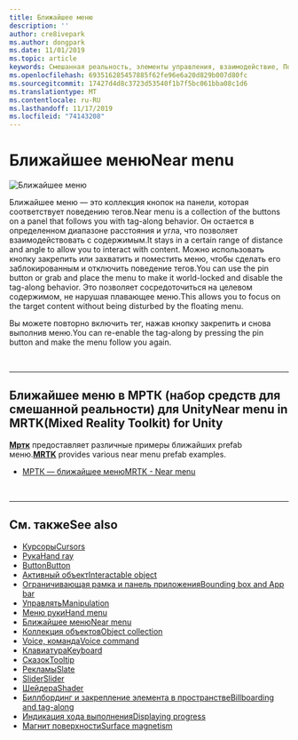 ```yaml
---
title: Ближайшее меню
description: ''
author: cre8ivepark
ms.author: dongpark
ms.date: 11/01/2019
ms.topic: article
keywords: Смешанная реальность, элементы управления, взаимодействие, Пользовательский интерфейс, UX
ms.openlocfilehash: 693516285457885f62fe96e6a20d829b007d80fc
ms.sourcegitcommit: 17427d4d8c3723d53540f1b7f5bc061bba08c1d6
ms.translationtype: MT
ms.contentlocale: ru-RU
ms.lasthandoff: 11/17/2019
ms.locfileid: "74143208"
---
```

# <a name="near-menu"></a><span data-ttu-id="4c131-103">Ближайшее меню</span><span class="sxs-lookup"><span data-stu-id="4c131-103">Near menu</span></span>

![Ближайшее меню](images/UX/UX_Hero_NearMenu.jpg)

<span data-ttu-id="4c131-105">Ближайшее меню — это коллекция кнопок на панели, которая соответствует поведению тегов.</span><span class="sxs-lookup"><span data-stu-id="4c131-105">Near menu is a collection of the buttons on a panel that follows you with tag-along behavior.</span></span> <span data-ttu-id="4c131-106">Он остается в определенном диапазоне расстояния и угла, что позволяет взаимодействовать с содержимым.</span><span class="sxs-lookup"><span data-stu-id="4c131-106">It stays in a certain range of distance and angle to allow you to interact with content.</span></span> <span data-ttu-id="4c131-107">Можно использовать кнопку закрепить или захватить и поместить меню, чтобы сделать его заблокированным и отключить поведение тегов.</span><span class="sxs-lookup"><span data-stu-id="4c131-107">You can use the pin button or grab and place the menu to make it world-locked and disable the tag-along behavior.</span></span> <span data-ttu-id="4c131-108">Это позволяет сосредоточиться на целевом содержимом, не нарушая плавающее меню.</span><span class="sxs-lookup"><span data-stu-id="4c131-108">This allows you to focus on the target content without being disturbed by the floating menu.</span></span>

<span data-ttu-id="4c131-109">Вы можете повторно включить тег, нажав кнопку закрепить и снова выполнив меню.</span><span class="sxs-lookup"><span data-stu-id="4c131-109">You can re-enable the tag-along by pressing the pin button and make the menu follow you again.</span></span>

<br>

---

## <a name="near-menu-in-mrtkmixed-reality-toolkit-for-unity"></a><span data-ttu-id="4c131-110">Ближайшее меню в МРТК (набор средств для смешанной реальности) для Unity</span><span class="sxs-lookup"><span data-stu-id="4c131-110">Near menu in MRTK(Mixed Reality Toolkit) for Unity</span></span>
<span data-ttu-id="4c131-111">**[Мртк](https://github.com/Microsoft/MixedRealityToolkit-Unity)** предоставляет различные примеры ближайших prefab меню.</span><span class="sxs-lookup"><span data-stu-id="4c131-111">**[MRTK](https://github.com/Microsoft/MixedRealityToolkit-Unity)** provides various near menu prefab examples.</span></span>

* [<span data-ttu-id="4c131-112">МРТК — ближайшее меню</span><span class="sxs-lookup"><span data-stu-id="4c131-112">MRTK - Near menu</span></span>](https://microsoft.github.io/MixedRealityToolkit-Unity/Documentation/README_NearMenu.html)


<br>

---


## <a name="see-also"></a><span data-ttu-id="4c131-113">См. также</span><span class="sxs-lookup"><span data-stu-id="4c131-113">See also</span></span>

* [<span data-ttu-id="4c131-114">Курсоры</span><span class="sxs-lookup"><span data-stu-id="4c131-114">Cursors</span></span>](cursors.md)
* [<span data-ttu-id="4c131-115">Рука</span><span class="sxs-lookup"><span data-stu-id="4c131-115">Hand ray</span></span>](point-and-commit.md)
* [<span data-ttu-id="4c131-116">Button</span><span class="sxs-lookup"><span data-stu-id="4c131-116">Button</span></span>](button.md)
* [<span data-ttu-id="4c131-117">Активный объект</span><span class="sxs-lookup"><span data-stu-id="4c131-117">Interactable object</span></span>](interactable-object.md)
* [<span data-ttu-id="4c131-118">Ограничивающая рамка и панель приложения</span><span class="sxs-lookup"><span data-stu-id="4c131-118">Bounding box and App bar</span></span>](app-bar-and-bounding-box.md)
* [<span data-ttu-id="4c131-119">Управлять</span><span class="sxs-lookup"><span data-stu-id="4c131-119">Manipulation</span></span>](direct-manipulation.md)
* [<span data-ttu-id="4c131-120">Меню руки</span><span class="sxs-lookup"><span data-stu-id="4c131-120">Hand menu</span></span>](hand-menu.md)
* [<span data-ttu-id="4c131-121">Ближайшее меню</span><span class="sxs-lookup"><span data-stu-id="4c131-121">Near menu</span></span>](near-menu.md)
* [<span data-ttu-id="4c131-122">Коллекция объектов</span><span class="sxs-lookup"><span data-stu-id="4c131-122">Object collection</span></span>](object-collection.md)
* [<span data-ttu-id="4c131-123">Voice, команда</span><span class="sxs-lookup"><span data-stu-id="4c131-123">Voice command</span></span>](voice-input.md)
* [<span data-ttu-id="4c131-124">Клавиатура</span><span class="sxs-lookup"><span data-stu-id="4c131-124">Keyboard</span></span>](keyboard.md)
* [<span data-ttu-id="4c131-125">Сказок</span><span class="sxs-lookup"><span data-stu-id="4c131-125">Tooltip</span></span>](tooltip.md)
* [<span data-ttu-id="4c131-126">Рекламы</span><span class="sxs-lookup"><span data-stu-id="4c131-126">Slate</span></span>](slate.md)
* [<span data-ttu-id="4c131-127">Slider</span><span class="sxs-lookup"><span data-stu-id="4c131-127">Slider</span></span>](slider.md)
* [<span data-ttu-id="4c131-128">Шейдера</span><span class="sxs-lookup"><span data-stu-id="4c131-128">Shader</span></span>](shader.md)
* [<span data-ttu-id="4c131-129">Биллбординг и закрепление элемента в пространстве</span><span class="sxs-lookup"><span data-stu-id="4c131-129">Billboarding and tag-along</span></span>](billboarding-and-tag-along.md)
* [<span data-ttu-id="4c131-130">Индикация хода выполнения</span><span class="sxs-lookup"><span data-stu-id="4c131-130">Displaying progress</span></span>](progress.md)
* [<span data-ttu-id="4c131-131">Магнит поверхности</span><span class="sxs-lookup"><span data-stu-id="4c131-131">Surface magnetism</span></span>](surface-magnetism.md)
